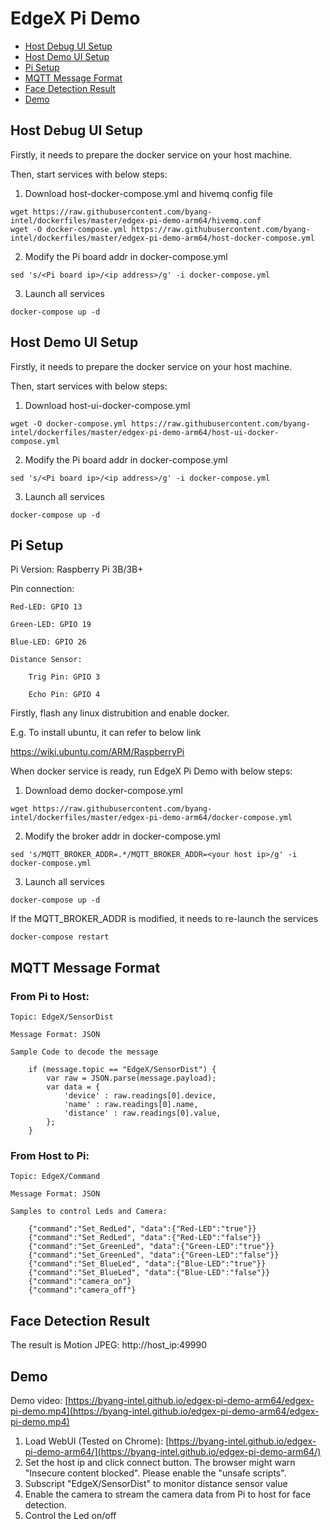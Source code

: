 # EdgeX Pi Demo

- [Host Debug UI Setup](#Host-Debug-UI-Setup)
- [Host Demo UI Setup](#Host-Demo-UI-Setup)
- [Pi Setup](#Pi-Setup)
- [MQTT Message Format](#MQTT-Message-Format)
- [Face Detection Result](#Face-Detection-Result)
- [Demo](#Demo)

## Host Debug UI Setup
Firstly, it needs to prepare the docker service on your host machine.

Then, start services with below steps:
1. Download host-docker-compose.yml and hivemq config file
```
wget https://raw.githubusercontent.com/byang-intel/dockerfiles/master/edgex-pi-demo-arm64/hivemq.conf
wget -O docker-compose.yml https://raw.githubusercontent.com/byang-intel/dockerfiles/master/edgex-pi-demo-arm64/host-docker-compose.yml
```

2. Modify the Pi board addr in docker-compose.yml
```
sed 's/<Pi board ip>/<ip address>/g' -i docker-compose.yml
```

3. Launch all services
```
docker-compose up -d
```

## Host Demo UI Setup
Firstly, it needs to prepare the docker service on your host machine.

Then, start services with below steps:
1. Download host-ui-docker-compose.yml
```
wget -O docker-compose.yml https://raw.githubusercontent.com/byang-intel/dockerfiles/master/edgex-pi-demo-arm64/host-ui-docker-compose.yml
```

2. Modify the Pi board addr in docker-compose.yml
```
sed 's/<Pi board ip>/<ip address>/g' -i docker-compose.yml
```

3. Launch all services
```
docker-compose up -d
```

## Pi Setup

Pi Version: Raspberry Pi 3B/3B+

Pin connection:

    Red-LED: GPIO 13

    Green-LED: GPIO 19

    Blue-LED: GPIO 26

    Distance Sensor:

        Trig Pin: GPIO 3

        Echo Pin: GPIO 4


Firstly, flash any linux distrubition and enable docker.

E.g. To install ubuntu, it can refer to below link

https://wiki.ubuntu.com/ARM/RaspberryPi

When docker service is ready, run EdgeX Pi Demo with below steps:

1. Download demo docker-compose.yml
```
wget https://raw.githubusercontent.com/byang-intel/dockerfiles/master/edgex-pi-demo-arm64/docker-compose.yml
```

2. Modify the broker addr in docker-compose.yml
```
sed 's/MQTT_BROKER_ADDR=.*/MQTT_BROKER_ADDR=<your host ip>/g' -i docker-compose.yml
```

3. Launch all services
```
docker-compose up -d
```
If the MQTT_BROKER_ADDR is modified, it needs to re-launch the services
```
docker-compose restart
```

## MQTT Message Format

### From Pi to Host:

    Topic: EdgeX/SensorDist

    Message Format: JSON

    Sample Code to decode the message
```
    if (message.topic == "EdgeX/SensorDist") {
        var raw = JSON.parse(message.payload);
        var data = {
            'device' : raw.readings[0].device,
            'name' : raw.readings[0].name,
            'distance' : raw.readings[0].value,
        };
    }
```

### From Host to Pi:

    Topic: EdgeX/Command

    Message Format: JSON

    Samples to control Leds and Camera:
```
    {"command":"Set_RedLed", "data":{"Red-LED":"true"}}
    {"command":"Set_RedLed", "data":{"Red-LED":"false"}}
    {"command":"Set_GreenLed", "data":{"Green-LED":"true"}}
    {"command":"Set_GreenLed", "data":{"Green-LED":"false"}}
    {"command":"Set_BlueLed", "data":{"Blue-LED":"true"}}
    {"command":"Set_BlueLed", "data":{"Blue-LED":"false"}}
    {"command":"camera_on"}
    {"command":"camera_off"}
```

## Face Detection Result

The result is Motion JPEG: http://host_ip:49990

## Demo

Demo video: [https://byang-intel.github.io/edgex-pi-demo-arm64/edgex-pi-demo.mp4](https://byang-intel.github.io/edgex-pi-demo-arm64/edgex-pi-demo.mp4)


1. Load WebUI (Tested on Chrome): [https://byang-intel.github.io/edgex-pi-demo-arm64/](https://byang-intel.github.io/edgex-pi-demo-arm64/)
2. Set the host ip and click connect button. The browser might warn "Insecure content blocked". Please enable the "unsafe scripts".
3. Subscript "EdgeX/SensorDist" to monitor distance sensor value
4. Enable the camera to stream the camera data from Pi to host for face detection.
5. Control the Led on/off
